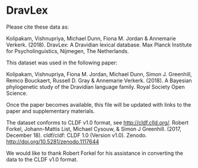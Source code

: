# DravLex

Please cite these data as:

Kolipakam, Vishnupriya, Michael Dunn, Fiona M. Jordan & Annemarie Verkerk. (2018). DravLex: A Dravidian lexical database. Max Planck Institute for Psycholinguistics, Nijmegen, The Netherlands.

This dataset was used in the following paper:

Kolipakam, Vishnupriya, Fiona M. Jordan, Michael Dunn, Simon J. Greenhill, Remco Bouckaert, Russell D. Gray & Annemarie Verkerk. (2018). A Bayesian phylogenetic study of the Dravidian language family. Royal Society Open Science. 

Once the paper becomes available, this file will be updated with links to the paper and supplementary materials.

The dataset conforms to CLDF v1.0 format, see http://cldf.clld.org/. 
Robert Forkel, Johann-Mattis List, Michael Cysouw, & Simon J Greenhill. (2017, December 18). cldf/cldf: CLDF 1.0 (Version v1.0). Zenodo. http://doi.org/10.5281/zenodo.1117644

We would like to thank Robert Forkel for his assistance in converting the data to the CLDF v1.0 format.
